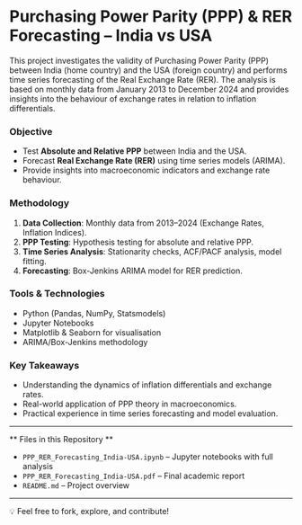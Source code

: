 # Purchasing Power Parity (PPP) & RER Forecasting – India vs USA

This project investigates the validity of Purchasing Power Parity (PPP) between India (home country) and the USA (foreign country) and performs time series forecasting of the Real Exchange Rate (RER). The analysis is based on monthly data from January 2013 to December 2024 and provides insights into the behaviour of exchange rates in relation to inflation differentials.

### Objective
- Test **Absolute and Relative PPP** between India and the USA.
- Forecast **Real Exchange Rate (RER)** using time series models (ARIMA).
- Provide insights into macroeconomic indicators and exchange rate behaviour.

### Methodology
1. **Data Collection**: Monthly data from 2013–2024 (Exchange Rates, Inflation Indices).
2. **PPP Testing**: Hypothesis testing for absolute and relative PPP.
3. **Time Series Analysis**: Stationarity checks, ACF/PACF analysis, model fitting.
4. **Forecasting**: Box-Jenkins ARIMA model for RER prediction.

### Tools & Technologies
- Python (Pandas, NumPy, Statsmodels)
- Jupyter Notebooks
- Matplotlib & Seaborn for visualisation
- ARIMA/Box-Jenkins methodology

### Key Takeaways
- Understanding the dynamics of inflation differentials and exchange rates.
- Real-world application of PPP theory in macroeconomics.
- Practical experience in time series forecasting and model evaluation.

---

** Files in this Repository **
- `PPP_RER_Forecasting_India-USA.ipynb` – Jupyter notebooks with full analysis
- `PPP_RER_Forecasting_India-USA.pdf` – Final academic report
- `README.md` – Project overview

---

💡 Feel free to fork, explore, and contribute!

